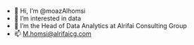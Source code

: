 - 👋 Hi, I’m @moazAlhomsi
- 👀 I’m interested in data
- 🌱 I’m the Head of Data Analytics at Alrifai Consulting Group
- 📫 M.homsi@alrifaicg.com

<!---
moazAlhomsi/moazAlhomsi is a ✨ special ✨ repository because its `README.md` (this file) appears on your GitHub profile.
You can click the Preview link to take a look at your changes.
--->
